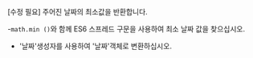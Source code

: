 [수정 필요]
주어진 날짜의 최소값을 반환합니다.

-`math.min ()`와 함께 ES6 스프레드 구문을 사용하여 최소 날짜 값을 찾으십시오.
- '날짜'생성자를 사용하여 '날짜'객체로 변환하십시오.